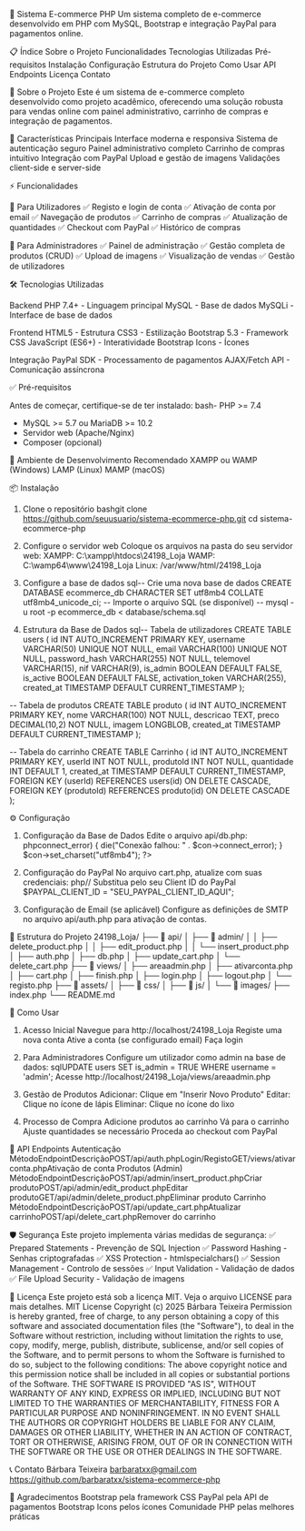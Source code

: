 🛒 Sistema E-commerce PHP
Um sistema completo de e-commerce desenvolvido em PHP com MySQL, Bootstrap e integração PayPal para pagamentos online.

📋 Índice
Sobre o Projeto
Funcionalidades
Tecnologias Utilizadas
Pré-requisitos
Instalação
Configuração
Estrutura do Projeto
Como Usar
API Endpoints
Licença
Contato

🎯 Sobre o Projeto
Este é um sistema de e-commerce completo desenvolvido como projeto acadêmico, oferecendo uma solução robusta para vendas online com painel administrativo, carrinho de compras e integração de pagamentos.

🎨 Características Principais
Interface moderna e responsiva
Sistema de autenticação seguro
Painel administrativo completo
Carrinho de compras intuitivo
Integração com PayPal
Upload e gestão de imagens
Validações client-side e server-side

⚡ Funcionalidades

👥 Para Utilizadores
✅ Registo e login de conta
✅ Ativação de conta por email
✅ Navegação de produtos
✅ Carrinho de compras
✅ Atualização de quantidades
✅ Checkout com PayPal
✅ Histórico de compras

🔧 Para Administradores
✅ Painel de administração
✅ Gestão completa de produtos (CRUD)
✅ Upload de imagens
✅ Visualização de vendas
✅ Gestão de utilizadores

🛠 Tecnologias Utilizadas

Backend
PHP 7.4+ - Linguagem principal
MySQL - Base de dados
MySQLi - Interface de base de dados

Frontend
HTML5 - Estrutura
CSS3 - Estilização
Bootstrap 5.3 - Framework CSS
JavaScript (ES6+) - Interatividade
Bootstrap Icons - Ícones

Integração
PayPal SDK - Processamento de pagamentos
AJAX/Fetch API - Comunicação assíncrona

✅ Pré-requisitos

Antes de começar, certifique-se de ter instalado:
bash- PHP >= 7.4
- MySQL >= 5.7 ou MariaDB >= 10.2
- Servidor web (Apache/Nginx)
- Composer (opcional)
  
🔧 Ambiente de Desenvolvimento Recomendado
XAMPP ou WAMP (Windows)
LAMP (Linux)
MAMP (macOS)

📦 Instalação

1. Clone o repositório
bashgit clone https://github.com/seuusuario/sistema-ecommerce-php.git
cd sistema-ecommerce-php

3. Configure o servidor web
Coloque os arquivos na pasta do seu servidor web:
XAMPP: C:\xampp\htdocs\24198_Loja
WAMP: C:\wamp64\www\24198_Loja
Linux: /var/www/html/24198_Loja

4. Configure a base de dados
sql-- Crie uma nova base de dados
CREATE DATABASE ecommerce_db CHARACTER SET utf8mb4 COLLATE utf8mb4_unicode_ci;
-- Importe o arquivo SQL (se disponível)
-- mysql -u root -p ecommerce_db < database/schema.sql

5. Estrutura da Base de Dados
sql-- Tabela de utilizadores
CREATE TABLE users (
    id INT AUTO_INCREMENT PRIMARY KEY,
    username VARCHAR(50) UNIQUE NOT NULL,
    email VARCHAR(100) UNIQUE NOT NULL,
    password_hash VARCHAR(255) NOT NULL,
    telemovel VARCHAR(15),
    nif VARCHAR(9),
    is_admin BOOLEAN DEFAULT FALSE,
    is_active BOOLEAN DEFAULT FALSE,
    activation_token VARCHAR(255),
    created_at TIMESTAMP DEFAULT CURRENT_TIMESTAMP
);

-- Tabela de produtos
CREATE TABLE produto (
    id INT AUTO_INCREMENT PRIMARY KEY,
    nome VARCHAR(100) NOT NULL,
    descricao TEXT,
    preco DECIMAL(10,2) NOT NULL,
    imagem LONGBLOB,
    created_at TIMESTAMP DEFAULT CURRENT_TIMESTAMP
);

-- Tabela do carrinho
CREATE TABLE Carrinho (
    id INT AUTO_INCREMENT PRIMARY KEY,
    userId INT NOT NULL,
    produtoId INT NOT NULL,
    quantidade INT DEFAULT 1,
    created_at TIMESTAMP DEFAULT CURRENT_TIMESTAMP,
    FOREIGN KEY (userId) REFERENCES users(id) ON DELETE CASCADE,
    FOREIGN KEY (produtoId) REFERENCES produto(id) ON DELETE CASCADE
);

⚙️ Configuração

1. Configuração da Base de Dados
Edite o arquivo api/db.php:
php<?php
$servername = "localhost";
$username = "root";        // Seu utilizador MySQL
$password = "";            // Sua senha MySQL
$dbname = "ecommerce_db";  // Nome da base de dados
$con = new mysqli($servername, $username, $password, $dbname);
if ($con->connect_error) {
    die("Conexão falhou: " . $con->connect_error);
}
$con->set_charset("utf8mb4");
?>

2. Configuração do PayPal
No arquivo cart.php, atualize com suas credenciais:
php// Substitua pelo seu Client ID do PayPal
$PAYPAL_CLIENT_ID = "SEU_PAYPAL_CLIENT_ID_AQUI";

4. Configuração de Email (se aplicável)
Configure as definições de SMTP no arquivo api/auth.php para ativação de contas.

📁 Estrutura do Projeto
24198_Loja/
├── 📁 api/
│   ├── 📁 admin/
│   │   ├── delete_product.php
│   │   ├── edit_product.php
│   │   └── insert_product.php
│   ├── auth.php
│   ├── db.php
│   ├── update_cart.php
│   └── delete_cart.php
├── 📁 views/
│   ├── areaadmin.php
│   ├── ativarconta.php
│   ├── cart.php
│   ├── finish.php
│   ├── login.php
│   ├── logout.php
│   └── registo.php
├── 📁 assets/
│   ├── 📁 css/
│   ├── 📁 js/
│   └── 📁 images/
├── index.php
└── README.md

🚀 Como Usar

1. Acesso Inicial
Navegue para http://localhost/24198_Loja
Registe uma nova conta
Ative a conta (se configurado email)
Faça login

2. Para Administradores
Configure um utilizador como admin na base de dados:
sqlUPDATE users SET is_admin = TRUE WHERE username = 'admin';
Acesse http://localhost/24198_Loja/views/areaadmin.php

3. Gestão de Produtos
Adicionar: Clique em "Inserir Novo Produto"
Editar: Clique no ícone de lápis
Eliminar: Clique no ícone do lixo

4. Processo de Compra
Adicione produtos ao carrinho
Vá para o carrinho
Ajuste quantidades se necessário
Proceda ao checkout com PayPal

🔗 API Endpoints
Autenticação
MétodoEndpointDescriçãoPOST/api/auth.phpLogin/RegistoGET/views/ativarconta.phpAtivação de conta
Produtos (Admin)
MétodoEndpointDescriçãoPOST/api/admin/insert_product.phpCriar produtoPOST/api/admin/edit_product.phpEditar produtoGET/api/admin/delete_product.phpEliminar produto
Carrinho
MétodoEndpointDescriçãoPOST/api/update_cart.phpAtualizar carrinhoPOST/api/delete_cart.phpRemover do carrinho

🛡️ Segurança
Este projeto implementa várias medidas de segurança:
✅ Prepared Statements - Prevenção de SQL Injection
✅ Password Hashing - Senhas criptografadas
✅ XSS Protection - htmlspecialchars()
✅ Session Management - Controlo de sessões
✅ Input Validation - Validação de dados
✅ File Upload Security - Validação de imagens

📄 Licença
Este projeto está sob a licença MIT. Veja o arquivo LICENSE para mais detalhes.
MIT License
Copyright (c) 2025 Bárbara Teixeira
Permission is hereby granted, free of charge, to any person obtaining a copy
of this software and associated documentation files (the "Software"), to deal
in the Software without restriction, including without limitation the rights
to use, copy, modify, merge, publish, distribute, sublicense, and/or sell
copies of the Software, and to permit persons to whom the Software is
furnished to do so, subject to the following conditions:
The above copyright notice and this permission notice shall be included in all
copies or substantial portions of the Software.
THE SOFTWARE IS PROVIDED "AS IS", WITHOUT WARRANTY OF ANY KIND, EXPRESS OR
IMPLIED, INCLUDING BUT NOT LIMITED TO THE WARRANTIES OF MERCHANTABILITY,
FITNESS FOR A PARTICULAR PURPOSE AND NONINFRINGEMENT. IN NO EVENT SHALL THE
AUTHORS OR COPYRIGHT HOLDERS BE LIABLE FOR ANY CLAIM, DAMAGES OR OTHER
LIABILITY, WHETHER IN AN ACTION OF CONTRACT, TORT OR OTHERWISE, ARISING FROM,
OUT OF OR IN CONNECTION WITH THE SOFTWARE OR THE USE OR OTHER DEALINGS IN THE
SOFTWARE.

📞 Contato
Bárbara Teixeira  barbaratxx@gmail.com
https://github.com/barbaratxx/sistema-ecommerce-php

🙏 Agradecimentos
Bootstrap pela framework CSS
PayPal pela API de pagamentos
Bootstrap Icons pelos ícones
Comunidade PHP pelas melhores práticas

